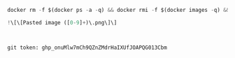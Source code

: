 ```python
docker rm -f $(docker ps -a -q) && docker rmi -f $(docker images -q) && docker volume rm $(docker volume ls -q) && docker network prune -f
```


```python
!\[\[Pasted image ([0-9]+)\.png\]\]
```

```python


git token: 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
```

